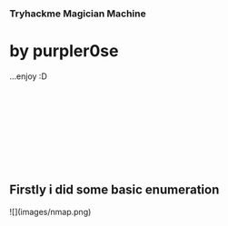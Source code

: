 <h3> Tryhackme Magician Machine </h3>
<h1>by purpler0se</h1>
	<p>...enjoy :D</p>
</br>
</br>
</br>
</br></br></br></br></br>
<h2> Firstly i did some basic enumeration </h2>
![](images/nmap.png)
